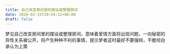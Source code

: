 ```yaml
---
title: 自己改变房间里的摆设或整理房间
date: 2020-02-15T20:54:12+08:00
draft: false
---
```


梦见自己改变房间里的摆设或整理房间，意味着爱情方面将出现问题，一向秘密的异性关系被公开，将产生种种不利的事情，提示梦者这时最好不要强辩，干脆坦白承认为上策